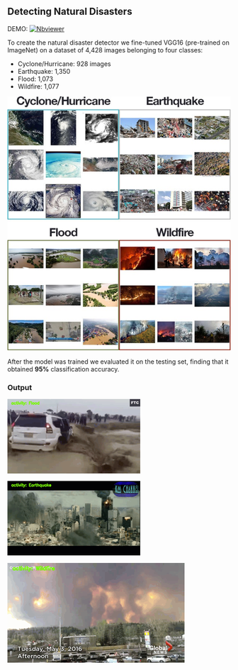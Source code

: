 ## Detecting Natural Disasters 

DEMO:  [![Nbviewer](https://github.com/jupyter/design/blob/master/logos/Badges/nbviewer_badge.svg)](https://nbviewer.jupyter.org/github/shejz/Disaster-Detection/blob/main/Detecting%20Natural%20Disasters/natural_disaster_detection.ipynb)

To create the natural disaster detector we fine-tuned VGG16 (pre-trained on ImageNet) on a dataset of 4,428 images belonging to four classes:

- Cyclone/Hurricane: 928 images
- Earthquake: 1,350
- Flood: 1,073
- Wildfire: 1,077

![](https://github.com/shejz/Disaster-Detection/blob/main/Detecting%20Natural%20Disasters/natural_disaster_classes.jpg)

After the model was trained we evaluated it on the testing set, finding that it obtained **95%** classification accuracy.

### Output

![](https://github.com/shejz/Disaster-Detection/blob/main/Detecting%20Natural%20Disasters/output/keras_natural_disaster_flood.gif)

![](https://github.com/shejz/Disaster-Detection/blob/main/Detecting%20Natural%20Disasters/output/keras_natural_disaster_earthquake.gif)

![](https://github.com/shejz/Disaster-Detection/blob/main/Detecting%20Natural%20Disasters/output/keras_natural_disaster_wildfire.gif)


